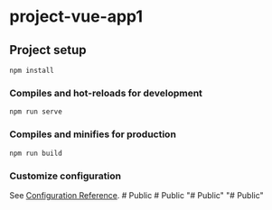 # project-vue-app1

## Project setup
```
npm install
```

### Compiles and hot-reloads for development
```
npm run serve
```

### Compiles and minifies for production
```
npm run build
```

### Customize configuration
See [Configuration Reference](https://cli.vuejs.org/config/).
#   P u b l i c  
 #   P u b l i c  
 "# Public" 
"# Public" 
